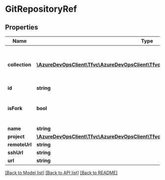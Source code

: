# GitRepositoryRef

## Properties
Name | Type | Description | Notes
------------ | ------------- | ------------- | -------------
**collection** | [**\AzureDevOpsClient\Tfvc\AzureDevOpsClient\Tfvc\Model\TeamProjectCollectionReference**](TeamProjectCollectionReference.md) | Team Project Collection where this Fork resides | [optional] 
**id** | **string** |  | [optional] 
**isFork** | **bool** | True if the repository was created as a fork | [optional] 
**name** | **string** |  | [optional] 
**project** | [**\AzureDevOpsClient\Tfvc\AzureDevOpsClient\Tfvc\Model\TeamProjectReference**](TeamProjectReference.md) |  | [optional] 
**remoteUrl** | **string** |  | [optional] 
**sshUrl** | **string** |  | [optional] 
**url** | **string** |  | [optional] 

[[Back to Model list]](../README.md#documentation-for-models) [[Back to API list]](../README.md#documentation-for-api-endpoints) [[Back to README]](../README.md)



